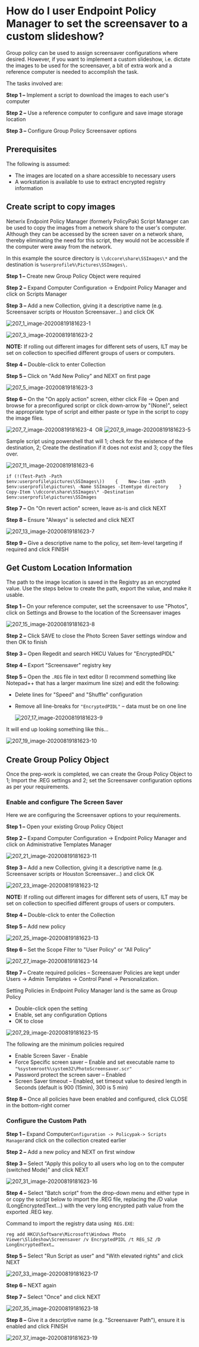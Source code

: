 # How do I user Endpoint Policy Manager to set the screensaver to a custom slideshow?

Group policy can be used to assign screensaver configurations where desired. However, if you want to
implement a custom slideshow, i.e. dictate the images to be used for the screensaver, a bit of extra
work and a reference computer is needed to accomplish the task.

The tasks involved are:

**Step 1 –** Implement a script to download the images to each user's computer

**Step 2 –** Use a reference computer to configure and save image storage location

**Step 3 –** Configure Group Policy Screensaver options

## Prerequisites

The following is assumed:

- The images are located on a share accessible to necessary users
- A workstation is available to use to extract encrypted registry information

## Create script to copy images

Netwrix Endpoint Policy Manager (formerly PolicyPak) Script Manager can be used to copy the images
from a network share to the user's computer. Although they can be accessed by the screen saver on a
network share, thereby eliminating the need for this script, they would not be accessible if the
computer were away from the network.

In this example the source directory is `\\dccore\share\SSImages\*` and the destination is
`%userprofile%\Pictures\SSImages\.`

**Step 1 –** Create new Group Policy Object were required

**Step 2 –** Expand Computer Configuration -> Endpoint Policy Manager and click on Scripts Manager

**Step 3 –** Add a new Collection, giving it a descriptive name (e.g. Screensaver scripts or Houston
Screensaver…) and click OK

![207_1_image-20200819181623-1](/img/product_docs/endpointpolicymanager/endpointpolicymanager/scriptstriggers/207_1_image-20200819181623-1.webp)

![207_3_image-20200819181623-2](/img/product_docs/endpointpolicymanager/endpointpolicymanager/scriptstriggers/207_3_image-20200819181623-2.webp)

**NOTE:** If rolling out different images for different sets of users, ILT may be set on collection
to specified different groups of users or computers.

**Step 4 –** Double-click to enter Collection

**Step 5 –** Click on "Add New Policy" and NEXT on first page

![207_5_image-20200819181623-3](/img/product_docs/endpointpolicymanager/endpointpolicymanager/scriptstriggers/207_5_image-20200819181623-3.webp)

**Step 6 –** On the "On apply action" screen, either click File -> Open and browse for a
preconfigured script or click down-arrow by "(None)", select the appropriate type of script and
either paste or type in the script to copy the image files.

![207_7_image-20200819181623-4](/img/product_docs/endpointpolicymanager/endpointpolicymanager/scriptstriggers/207_7_image-20200819181623-4.webp) 
OR
![207_9_image-20200819181623-5](/img/product_docs/endpointpolicymanager/endpointpolicymanager/scriptstriggers/207_9_image-20200819181623-5.webp)

Sample script using powershell that will 1; check for the existence of the destination, 2; Create
the destination if it does not exist and 3; copy the files over.

![207_11_image-20200819181623-6](/img/product_docs/endpointpolicymanager/endpointpolicymanager/scriptstriggers/207_11_image-20200819181623-6.webp)

```
if (!(Test-Path -Path $env:userprofile\pictures\SSImages\))    {    New-item -path $env:userprofile\pictures\ -Name SSImages -Itemtype directory    }    
Copy-Item \\dccore\share\SSImages\* -Destination $env:userprofile\pictures\SSImages
```

**Step 7 –** On "On revert action" screen, leave as-is and click NEXT

**Step 8 –** Ensure "Always" is selected and click NEXT

![207_13_image-20200819181623-7](/img/product_docs/endpointpolicymanager/endpointpolicymanager/scriptstriggers/207_13_image-20200819181623-7.webp)

**Step 9 –** Give a descriptive name to the policy, set item-level targeting if required and click
FINISH

## Get Custom Location Information

The path to the image location is saved in the Registry as an encrypted value. Use the steps below
to create the path, export the value, and make it usable.

**Step 1 –** On your reference computer, set the screensaver to use "Photos", click on Settings and
Browse to the location of the Screensaver images

![207_15_image-20200819181623-8](/img/product_docs/endpointpolicymanager/endpointpolicymanager/scriptstriggers/207_15_image-20200819181623-8.webp)

**Step 2 –** Click SAVE to close the Photo Screen Saver settings window and then OK to finish

**Step 3 –** Open Regedit and search HKCU Values for "EncryptedPIDL"

**Step 4 –** Export "Screensaver" registry key

**Step 5 –** Open the `.REG` file in text editor (I recommend something like Notepad++ that has a
larger maximum line size) and edit the following:

- Delete lines for "Speed" and "Shuffle" configuration
- Remove all line-breaks for `"EncryptedPIDL"` – data must be on one line

  ![207_17_image-20200819181623-9](/img/product_docs/endpointpolicymanager/endpointpolicymanager/scriptstriggers/207_17_image-20200819181623-9.webp)

It will end up looking something like this…

![207_19_image-20200819181623-10](/img/product_docs/endpointpolicymanager/endpointpolicymanager/scriptstriggers/207_19_image-20200819181623-10.webp)

## Create Group Policy Object

Once the prep-work is completed, we can create the Group Policy Object to 1; Import the .REG
settings and 2; set the Screensaver configuration options as per your requirements.

### Enable and configure The Screen Saver

Here we are configuring the Screensaver options to your requirements.

**Step 1 –** Open your existing Group Policy Object

**Step 2 –** Expand Computer Configuration -> Endpoint Policy Manager and click on Administrative
Templates Manager

![207_21_image-20200819181623-11](/img/product_docs/endpointpolicymanager/endpointpolicymanager/scriptstriggers/207_21_image-20200819181623-11.webp)

**Step 3 –** Add a new Collection, giving it a descriptive name (e.g. Screensaver scripts or Houston
Screensaver…) and click OK

![207_23_image-20200819181623-12](/img/product_docs/endpointpolicymanager/endpointpolicymanager/scriptstriggers/207_23_image-20200819181623-12.webp)

**NOTE:** If rolling out different images for different sets of users, ILT may be set on collection
to specified different groups of users or computers.

**Step 4 –** Double-click to enter the Collection

**Step 5 –** Add new policy

![207_25_image-20200819181623-13](/img/product_docs/endpointpolicymanager/endpointpolicymanager/scriptstriggers/207_25_image-20200819181623-13.webp)

**Step 6 –** Set the Scope Filter to "User Policy" or "All Policy"

![207_27_image-20200819181623-14](/img/product_docs/endpointpolicymanager/endpointpolicymanager/scriptstriggers/207_27_image-20200819181623-14.webp)

**Step 7 –** Create required policies – Screensaver Policies are kept under Users -> Admin Templates
-> Control Panel -> Personalization.

Setting Policies in Endpoint Policy Manager land is the same as Group Policy

- Double-click open the setting
- Enable, set any configuration Options
- OK to close

![207_29_image-20200819181623-15](/img/product_docs/endpointpolicymanager/endpointpolicymanager/scriptstriggers/207_29_image-20200819181623-15.webp)

The following are the minimum policies required

- Enable Screen Saver - Enable
- Force Specific screen saver – Enable and set executable name to
  `"%systemroot%\system32\PhotoScreensaver.scr"`
- Password protect the screen saver – Enabled
- Screen Saver timeout – Enabled, set timeout value to desired length in Seconds (default is 900
  (15min), 300 is 5 min)

**Step 8 –** Once all policies have been enabled and configured, click CLOSE in the bottom-right
corner

### Configure the Custom Path

**Step 1 –** Expand Computer`Configuration -> Policypak-> Scripts Manager`and click on the
collection created earlier

**Step 2 –** Add a new policy and NEXT on first window

**Step 3 –** Select "Apply this policy to all users who log on to the computer (switched Mode)" and
click NEXT

![207_31_image-20200819181623-16](/img/product_docs/endpointpolicymanager/endpointpolicymanager/scriptstriggers/207_31_image-20200819181623-16.webp)

**Step 4 –** Select "Batch script" from the drop-down menu and either type in or copy the script
below to import the .REG file, replacing the /D value (LongEncryptedText…) with the very long
encrypted path value from the exported .REG key.

Command to import the registry data using` REG.EXE`:

```
reg add HKCU\Software\Microsoft\Windows Photo Viewer\Slideshow\Screensaver /v EncryptedPIDL /t REG_SZ /D LongEncryptedText…
```

**Step 5 –** Select "Run Script as user" and "With elevated rights" and click NEXT

![207_33_image-20200819181623-17](/img/product_docs/endpointpolicymanager/endpointpolicymanager/scriptstriggers/207_33_image-20200819181623-17.webp)

**Step 6 –** NEXT again

**Step 7 –** Select "Once" and click NEXT

![207_35_image-20200819181623-18](/img/product_docs/endpointpolicymanager/endpointpolicymanager/scriptstriggers/207_35_image-20200819181623-18.webp)

**Step 8 –** Give it a descriptive name (e.g. "Screensaver Path"), ensure it is enabled and click
FINISH

![207_37_image-20200819181623-19](/img/product_docs/endpointpolicymanager/endpointpolicymanager/scriptstriggers/207_37_image-20200819181623-19.webp)
